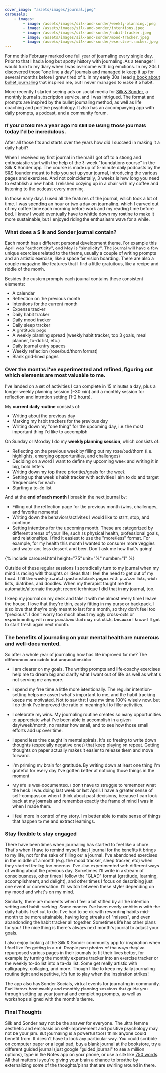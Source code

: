 ```yaml
---
cover_image: "assets/images/journal.jpeg"
carousels:
    - images:
        - image: /assets/images/silk-and-sonder/weekly-planning.jpeg
        - image: /assets/images/silk-and-sonder/intentions.jpeg
        - image: /assets/images/silk-and-sonder/habit-tracker.jpeg
        - image: /assets/images/silk-and-sonder/mood-tracker.jpeg
        - image: /assets/images/silk-and-sonder/exercise-tracker.jpeg
---
```


For me this February marked one full year of journaling every single day. Prior to that I had a long but spotty history with journaling. As a teenager I would turn to my diary when I was overcome with big emotions. In my 20s I discovered those "one line a day" journals and managed to keep it up for several momths before I grew tired of it. In my early 30s I read [a book about bullet journaling](https://www.goodreads.com/book/show/39071691-the-bullet-journal-method) that inspired me, but I never managed to make it a habit.

More recently I started seeing ads on social media for [Silk & Sonder](https://www.silkandsonder.com/), a monthly journal subscription service, and I was intrigued. The format and prompts are inspired by the bullet journaling method, as well as life coaching and positive psychology. It also has an accompanying app with daily prompts, a podcast, and a community forum.

### If you'd told me a year ago I'd still be using those journals today I'd be incredulous. 

After all those fits and starts over the years how did I succeed in making it a daily habit?

When I received my first journal in the mail I got off to a strong and enthusiastic start with the help of the 3-week "foundations course" in the Silk & Sonder app. The course is made up of 5-minute daily podcasts by the S&S founder meant to help you set up your journal, introducing the various pages and exercises. And not coincidentally, 3 weeks is how long you need to establish a new habit. I relished cozying up in a chair with my coffee and listening to the podcast every morning.

In those early days I used all the features of the journal, which took a lot of time. I was spending an hour or two a day on journaling, which I carved out of my coffee time each morning before work and my reading time before bed. I knew I would eventually have to whittle down my routine to make it more sustainable, but I enjoyed riding the enthusiasm wave for a while.

### What does a Silk and Sonder journal contain?

Each month has a different personal development theme. For example this April was "authenticity", and May is "simplicity". The journal will have a few unique exercises related to the theme, usually a couple of writing prompts and an artistic exercise, like a space for vision boarding. There are also a couple magazine-like features that I find a little gratuitous, like a recipe and riddle of the month.

Besides the custom prompts each journal contains these consistent elements:
- A calendar
- Reflection on the previous month
- Intentions for the current month
- Expense tracker
- Daily habit tracker
- Daily mood tracker
- Daily sleep tracker
- A gratitude page
- A weekly planning spread (weekly habit tracker, top 3 goals, meal planner, to-do list, etc.)
- Daily journal entry spaces
- Weekly reflection (rose/bud/thorn format)
- Blank grid-lined pages

### Over the months I've experimented and refined, figuring out which elements are most valuable to me. 

I've landed on a set of activities I can complete in 15 minutes a day, plus a longer weekly planning session (~30 min) and a monthly session for reflection and intention setting (1-2 hours).

My **current daily routine** consists of:
- Writing about the previous day
- Marking my habit trackers for the previous day
- Writing down my "one thing" for the upcoming day, i.e. the most important thing I'd like to accomplish

On Sunday or Monday I do my **weekly planning session**, which consists of:
- Reflecting on the previous week by filling out my rose/bud/thorn (i.e. highlights, emerging oppportunities, and challenges)
- Deciding on a word I want to define my upcoming week and writing it in big, bold letters
- Writing down my top three priorities/goals for the week
- Setting up that week's habit tracker with activities I aim to do and target frequencies for each 
- Starting a to-do list

And at the **end of each month** I break in the next journal by:
- Filling out the reflection page for the previous month (wins, challenges, and favorite moments)
- Writing down the behaviors/activities I would like to start, stop, and continue
- Setting intentions for the upcoming month. These are categorized by different arenas of your life, such as physical health, professional goals, and relationships. I find it easiest to use the "more/less" format. For example, for my health this month I wanted to consume more veggies and water and less dessert and beer. Don't ask me how that's going!

{% include carousel.html height="75" unit="%" number="1" %}

Outside of these regular sessions I sporadically turn to my journal when my mind is racing with thoughts or ideas that I feel the need to get out of my head. I fill the weekly scratch pad and blank pages with pro/con lists, wish lists, diatribes, and doodles. When my therapist taught me the automatic/alternate thought record technique I did that in my journal, too.

I keep my journal on my desk and take it with me almost every time I leave the house. I love that they're thin, easily fitting in my purse or backpack. I also love that they're only meant to last for a month, so they don't feel too "precious". I don't worry too much about my ugly cross-outs or experimenting with new practices that may not stick, because I know I'll get to start fresh again next month.

### The benefits of journaling on your mental health are numerous and well-documented. 

So after a whole year of journaling how has life improved for me? The differences are subtle but unquestionable:

-  I am clearer on my goals. The writing prompts and life-coachy exercises help me to dream big and clarify what I want out of life, as well as what's not serving me anymore.

- I spend my free time a little more intentionally. The regular intention-setting helps me assert what's important to me, and the habit tracking keeps me motivated. Not to say that I use my time 100% wisely now, but I do think I've improved the ratio of meaningful to filler activities.

- I celebrate my wins. My journaling routine creates so many opportunities to appreciate what I've been able to accomplish in a given day/week/month, no matter how small, and to see how those small efforts add up over time.

- I spend less time caught in mental spirals. It's so freeing to write down thoughts (especially negative ones) that keep playing on repeat. Getting thoughts on paper actually makes it easier to release them and move forward.

- I'm priming my brain for gratitude. By writing down at least one thing I'm grateful for every day I've gotten better at noticing those things in the moment

- My life is well-documented. I don't have to struggle to remember what the heck I was doing last week or last April. I have a greater sense of self-compassion when I think about past decisions, because I can look back at my journals and remember exactly the frame of mind I was in when I made them. 

- I feel more in control of my story. I'm better able to make sense of things that happen to me and extract learnings.
 

### Stay flexible to stay engaged

There have been times when journaling has started to feel like a chore. That's when I have to remind myself that I journal for the benefits it brings to my life, not for the sake of filling out a journal. I've abandoned exercises in the middle of a month (e.g. the mood tracker, sleep tracker, etc) when they started feeling too onerous. I've also experimented with different ways of writing about the previous day. Sometimes I'll write in a stream of consciousness, other times I follow the "GLAD" format (gratitude, learning, accomplishment, and delight), and other times I focus on describing just one event or conversation. I'll switch between these styles depending on my mood and what's on my mind.

Similarly, there are moments when I feel a bit stifled by all the intention setting and habit tracking. Some months I've been overly ambitious with the daily habits I set out to do. I've had to be ok with rewording habits mid-month to be more attainable, having long streaks of "misses", and even abandonding the habit tracker all together. Sometimes life has other plans for you! The nice thing is there's always next month's journal to adjust your goals.
 
I also enjoy looking at the Silk & Sonder community app for inspiration when I feel like I'm getting in a rut. People post photos of the ways they've repurposed various pages in their journals to fit their lives better, for example by turning the monthly expense tracker into an exercise tracker or the weekly to-do list into a ta-da list. Some get really artistic with calligraphy, collaging, and more. Though I like to keep my daily journaling routine tight and repetitive, it's fun to play when the inspiration strikes!

The app also has Sonder Socials, virtual events for journaling in community. Facilitators host weekly and monthly planning sessions that guide you through setting up your journal and completing prompts, as well as workshops aligned with the month's theme.

### Final Thoughts

Silk and Sonder may not be the answer for everyone. The ultra femme aesthetic and emphasis on self-improvement and positive psychology may not be your jam. But journaling is a powerful tool I think anyone could  benefit from. It doesn't have to look any particular way. You could scribble on computer paper or a legal pad, buy a blank journal at the bookstore, try a different guided journal (just google "guided journal" to see a million options), type in the Notes app on your phone, or use a site like [750 words](https://750words.com/). All that matters is you're giving your brain a chance to breathe by externalizing some of the thoughts/plans that are swirling around in there.
